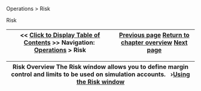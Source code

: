 ﻿


Operations \> Risk






















Risk







| \<\< [Click to Display Table of Contents](understanding_risks.md) \>\> **Navigation:**     [Operations](operations-1.md) \> Risk | [Previous page](data_files-1.md) [Return to chapter overview](operations-1.md) [Next page](using_the_risk_window-1.md) |
| --- | --- |













| Risk Overview The Risk window allows you to define margin control and limits to be used on simulation accounts.   ›[Using the Risk window](using_the_risk_window-1.md) |
| --- |









